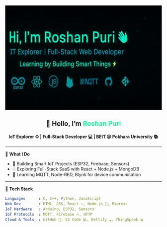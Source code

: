 <p align="center">
  <img src="roshan-banner.gif" alt="Roshan Banner" />
</p>
<h2 align="center">👋 Hello, I’m <span style="color:#00FF94">Roshan Puri</span></h2>
<h4 align="center">IoT Explorer ⚙️ | Full-Stack Developer 💻 | BEIT @ Pokhara University 📚</h4>

---

🚀 **What I Do**

- 🌱 Building Smart IoT Projects (ESP32, Firebase, Sensors)
- 💡 Exploring Full-Stack SaaS with React + Node.js + MongoDB
- 📡 Learning MQTT, Node-RED, Blynk for device communication

---

🧰 **Tech Stack**

```yaml
Languages      : C, C++, Python, JavaScript
Web Dev        : HTML, CSS, React ⚛️, Node.js 🚀, Express
IoT Hardware   : Arduino, ESP32, Sensors
IoT Protocols  : MQTT, Firebase 🔥, HTTP
Cloud & Tools  : GitHub 🐙, VS Code 💻, Netlify ☁️, ThingSpeak 📊

